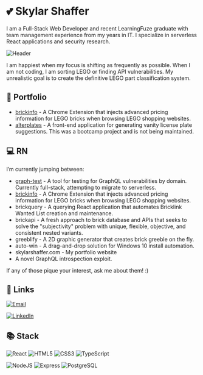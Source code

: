 # :two_hearts: Skylar Shaffer

I am a Full-Stack Web Developer and recent LearningFuze graduate with team management experience from my years in IT. I specialize in serverless React applications and security research.

![Header](https://github.com/skylarshaffer/skylarshaffer/assets/161654841/921436e3-f794-4c9b-bd40-957c9045b3ba)

I am happiest when my focus is shifting as frequently as possible. When I am not coding, I am sorting LEGO or finding API vulnerabilities. My unrealistic goal is to create the definitive LEGO part classification system.

## :file_folder: Portfolio

- [brickinfo](https://github.com/skylarshaffer/brickinfo) - A Chrome Extension that injects advanced pricing information for LEGO bricks when browsing LEGO shopping websites.
- [alterplates](https://github.com/skylarshaffer/alterplates) - A front-end application for generating vanity license plate suggestions. This was a bootcamp project and is not being maintained.

## :computer: RN

I’m currently jumping between:
- [graph-test](https://github.com/skylarshaffer/graph-test) -  A tool for testing for GraphQL vulnerabilities by domain. Currently full-stack, attempting to migrate to serverless.
- [brickinfo](https://github.com/skylarshaffer/brickinfo) - A Chrome Extension that injects advanced pricing information for LEGO bricks when browsing LEGO shopping websites.
- brickquery - A querying React application that automates Bricklink Wanted List creation and maintenance.
- brickapi -  A fresh approach to brick database and APIs that seeks to solve the "subjectivity" problem with unique, flexible, objective, and consistent nested variants.
- greeblify - A 2D graphic generator that creates brick greeble on the fly.
- auto-win - A drag-and-drop solution for Windows 10 install automation.
- skylarshaffer.com - My portfolio website
- A novel GraphQL introspection exploit.

If any of those pique your interest, ask me about them! :)

## :link: Links

[![Email](https://img.shields.io/badge/Email-s%40skylarshaffer.com-708090?logo=mail.ru)](mailto:s@skylarshaffer.com)

[![LinkedIn](https://img.shields.io/badge/LinkedIn-skylarshaffer-0072b1?logo=linkedin)](https://www.linkedin.com/in/skylarshaffer/)

## :books: Stack

![React](https://img.shields.io/badge/React-20232A?logo=react&logoColor=white)
![HTML5](https://img.shields.io/badge/HTML5-E34F26?logo=html5&logoColor=white)
![CSS3](https://img.shields.io/badge/CSS3-1572B6?logo=css3&logoColor=white)
![TypeScript](https://img.shields.io/badge/TypeScript-007ACC?logo=typescript&logoColor=white)

![NodeJS](https://img.shields.io/badge/Node.js-339933?logo=nodedotjs&logoColor=white)
![Express](https://img.shields.io/badge/Express.js-000000?logo=express&logoColor=white)
![PostgreSQL](https://img.shields.io/badge/PostgreSQL-316192?logo=postgresql&logoColor=white)

